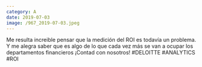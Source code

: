 ```yaml
--- 
category: A 
date: 2019-07-03 
image: /967_2019-07-03.jpeg 
--- 
```


Me resulta increible pensar que la medición del ROI es todavía un problema. Y me alegra saber que es algo de lo que cada vez más se van a ocupar los departamentos financieros ¡Contad con nosotros! #DELOITTE #ANALYTICS #ROI